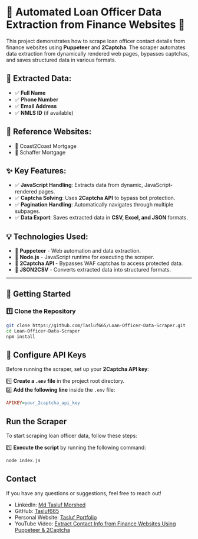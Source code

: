 # 🚀 Automated Loan Officer Data Extraction from Finance Websites 🏦

This project demonstrates how to scrape loan officer contact details from finance websites using **Puppeteer** and **2Captcha**. The scraper automates data extraction from dynamically rendered web pages, bypasses captchas, and saves structured data in various formats.

## 📌 Extracted Data:
- ✅ **Full Name**
- ✅ **Phone Number**
- ✅ **Email Address**
- ✅ **NMLS ID** (if available)

## 🔹 Reference Websites:
- 🔗 Coast2Coast Mortgage
- 🔗 Schaffer Mortgage

## ✨ Key Features:
- ✅ **JavaScript Handling**: Extracts data from dynamic, JavaScript-rendered pages.
- ✅ **Captcha Solving**: Uses **2Captcha API** to bypass bot protection.
- ✅ **Pagination Handling**: Automatically navigates through multiple subpages.
- ✅ **Data Export**: Saves extracted data in **CSV, Excel, and JSON** formats.

## 💡 Technologies Used:
- 🔹 **Puppeteer** - Web automation and data extraction.
- 🔹 **Node.js** - JavaScript runtime for executing the scraper.
- 🔹 **2Captcha API** - Bypasses WAF captchas to access protected data.
- 🔹 **JSON2CSV** - Converts extracted data into structured formats.

---

## 🚀 Getting Started

### 1️⃣ Clone the Repository
```bash
git clone https://github.com/Tasluf665/Loan-Officer-Data-Scraper.git
cd Loan-Officer-Data-Scraper
npm install
```

## 🔑 Configure API Keys
Before running the scraper, set up your **2Captcha API key**:

1️⃣ **Create a `.env` file** in the project root directory.  
2️⃣ **Add the following line** inside the `.env` file:

```ini
APIKEY=your_2captcha_api_key
```

## Run the Scraper
To start scraping loan officer data, follow these steps:

1️⃣ **Execute the script** by running the following command:

```bash
node index.js
```

## Contact

If you have any questions or suggestions, feel free to reach out!

- LinkedIn: [Md Tasluf Morshed](https://www.linkedin.com/in/md-tasluf-morshed/)
- GitHub: [Tasluf665](https://github.com/Tasluf665)
- Personal Website: [Tasluf Portfolio](https://tasluf665.github.io/portfolio-/index.html)
- YouTube Video: [Extract Contact Info from Finance Websites Using Puppeteer & 2Captcha](https://www.youtube.com/watch?v=XAMLk39-cdo)




